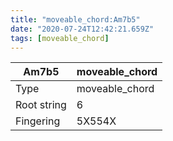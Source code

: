 ```yaml
---
title: "moveable_chord:Am7b5"
date: "2020-07-24T12:42:21.659Z"
tags: [moveable_chord]
---
```


|Am7b5|moveable_chord|
|---|---|
|Type|moveable_chord|
|Root string|6|
|Fingering|5X554X|

